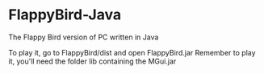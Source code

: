 # FlappyBird-Java
The Flappy Bird version of PC written in Java

To play it, go to FlappyBird/dist and open FlappyBird.jar
Remember to play it, you'll need the folder lib containing the MGui.jar
